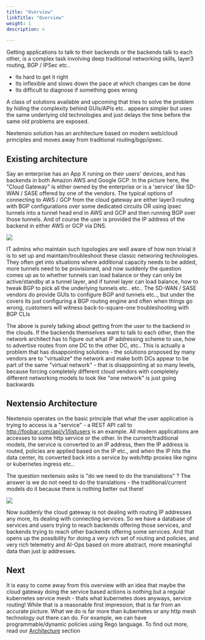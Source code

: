 ```yaml
---
title: "Overview"
linkTitle: "Overview"
weight: 1
description: >
  
---
```


Getting applications to talk to their backends or the backends talk to each other, is a complex 
task involving deep traditional networking skills, layer3 routing, BGP / IPSec etc..

* Its hard to get it right
* Its inflexible and slows down the pace at which changes can be done
* Its difficult to diagnose if something goes wrong

A class of solutions available and upcoming that tries to solve the problem by hiding the 
complexity behind GUIs/APIs etc.. appears simpler but uses the same underlying old 
technologies and just delays the time before the same old problems are exposed. 

Nextensio solution has an architecture based on modern web/cloud principles and moves away
from traditional routing/bgp/ipsec.

## Existing architecture

Say an enterprise has an App X runing on their users' devices, and has backends in both
Amazon AWS and Google GCP. In the picture here, the "Cloud Gateway" is either owned by the
enterprise or is a 'service' like SD-WAN / SASE offered by one of the vendors. The
typical options of connecting to AWS / GCP from the cloud gateway are either layer3 routing
with BGP configurations over some dedicated circuits OR using ipsec tunnels into a tunnel 
head end in AWS and GCP and then running BGP over those tunnels. And of course the user is 
provided the IP address of the backend in either AWS or GCP via DNS.

![](/overview/traditional.jpg)

IT admins who maintain such topologies are well aware of how non trivial it is to set up
and maintain/troubleshoot these classic networing technologies. They often get into 
situations where additional capacity needs to be added, more tunnels need to be provisioned,
and now suddenly the question comes up as to whether tunnels can load balance or they can
only be active/standby at a tunnel layer, and if tunnel layer can load balance, how to tweak
BGP to pick all the underlying tunnels etc.. etc.. The SD-WAN / SASE vendors do provide 
GUIs to configure BGP and tunnels etc.., but under the covers its just configuring a BGP
routing engine and often when things go wrong, customers will witness back-to-square-one 
troubleshooting with BGP CLIs

The above is purely talking about getting from the user to the backend in the clouds. If the
backends themselves want to talk to each other, then the network architect has to figure out
what IP addressing scheme to use, how to advertise routes from one DC to the other DC, etc..
This is actually a problem that has disappointing solutions - the solutions proposed by
many vendors are to "virtualize" the network and make both DCs appear to be part of the same
"virtual network" - that is disappointing at so many levels, because forcing completely 
different cloud vendors with completely different networking models to look like "one network"
is just going backwards 

## Nextensio Architecture

Nextensio operates on the basic principle that what the user application is trying to access
is a "service" - a REST API call to http://foobar.com/api/v1/listusers is an example. All
modern applications are accesses to some http service or the other. In the current/traditional 
models, the service is converted to an IP address, then the IP address is routed, policies 
are applied based on the IP etc., and when the IP hits the data center, its converted back 
into a service by web/http proxies like nginx or kubernetes ingress etc.. 

The question nextensio asks is "do we need to do the translations" ? The answer is we do not
need to do the translations - the traditional/current models do it because there is nothing 
better out there! 

![](/overview/nextensio.jpg)

Now suddenly the cloud gateway is not dealing with routing IP addresses any more, its dealing
with connecting services. So we have a database of services and users trying to reach backends
offering those services, and backends trying to reach other backends offering some services.
And that opens up the possibility for doing a very rich set of routing and policies, and 
very rich telemetry and AI-Ops based on more abstract, more meaningful data than just ip addresses.


## Next 

It is easy to come away from this overview with an idea that maybe the cloud gateway doing
the service based actions is nothing but a regular kubernetes service mesh - thats what kubernetes
does anyways, service routing! While that is a reasonable first impression, that is far from
an accurate picture. What we do is far more than kubernetes or any http mesh technology out
there can do. For example, we can have programmable/dynamic policies using Rego language. 
To find out more, read our [Architecture](/architecture/onboarding.html) section


